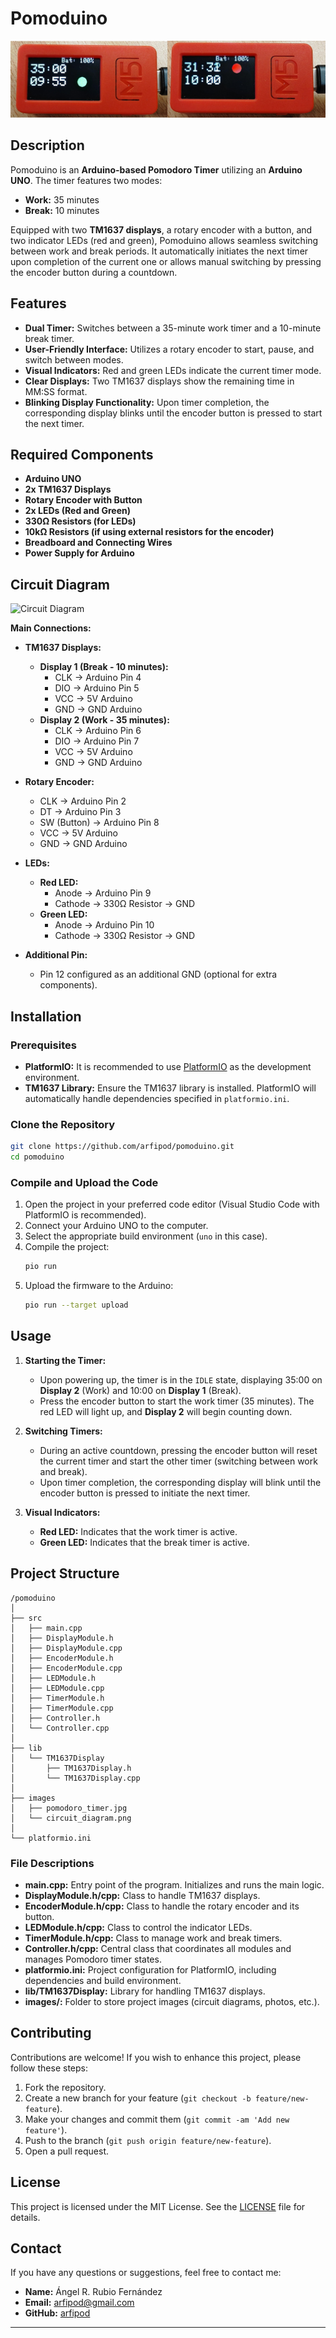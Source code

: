 
# Pomoduino

![Pomoduino Timer](https://github.com/arfipod/pomoduino/blob/main/images/pomodoro_timer.jpg?raw=true)

## Description

Pomoduino is an **Arduino-based Pomodoro Timer** utilizing an **Arduino UNO**. The timer features two modes:

- **Work:** 35 minutes
- **Break:** 10 minutes

Equipped with two **TM1637 displays**, a rotary encoder with a button, and two indicator LEDs (red and green), Pomoduino allows seamless switching between work and break periods. It automatically initiates the next timer upon completion of the current one or allows manual switching by pressing the encoder button during a countdown.

## Features

- **Dual Timer:** Switches between a 35-minute work timer and a 10-minute break timer.
- **User-Friendly Interface:** Utilizes a rotary encoder to start, pause, and switch between modes.
- **Visual Indicators:** Red and green LEDs indicate the current timer mode.
- **Clear Displays:** Two TM1637 displays show the remaining time in MM:SS format.
- **Blinking Display Functionality:** Upon timer completion, the corresponding display blinks until the encoder button is pressed to start the next timer.

## Required Components

- **Arduino UNO**
- **2x TM1637 Displays**
- **Rotary Encoder with Button**
- **2x LEDs (Red and Green)**
- **330Ω Resistors (for LEDs)**
- **10kΩ Resistors (if using external resistors for the encoder)**
- **Breadboard and Connecting Wires**
- **Power Supply for Arduino**

## Circuit Diagram

![Circuit Diagram](https://github.com/arfipod/pomoduino/blob/main/images/circuit_diagram.png?raw=true)

**Main Connections:**

- **TM1637 Displays:**
  - **Display 1 (Break - 10 minutes):**
    - CLK → Arduino Pin 4
    - DIO → Arduino Pin 5
    - VCC → 5V Arduino
    - GND → GND Arduino
  - **Display 2 (Work - 35 minutes):**
    - CLK → Arduino Pin 6
    - DIO → Arduino Pin 7
    - VCC → 5V Arduino
    - GND → GND Arduino

- **Rotary Encoder:**
  - CLK → Arduino Pin 2
  - DT → Arduino Pin 3
  - SW (Button) → Arduino Pin 8
  - VCC → 5V Arduino
  - GND → GND Arduino

- **LEDs:**
  - **Red LED:**
    - Anode → Arduino Pin 9
    - Cathode → 330Ω Resistor → GND
  - **Green LED:**
    - Anode → Arduino Pin 10
    - Cathode → 330Ω Resistor → GND

- **Additional Pin:**
  - Pin 12 configured as an additional GND (optional for extra components).

## Installation

### Prerequisites

- **PlatformIO:** It is recommended to use [PlatformIO](https://platformio.org/) as the development environment.
- **TM1637 Library:** Ensure the TM1637 library is installed. PlatformIO will automatically handle dependencies specified in `platformio.ini`.

### Clone the Repository

```bash
git clone https://github.com/arfipod/pomoduino.git
cd pomoduino
```

### Compile and Upload the Code

1. Open the project in your preferred code editor (Visual Studio Code with PlatformIO is recommended).
2. Connect your Arduino UNO to the computer.
3. Select the appropriate build environment (`uno` in this case).
4. Compile the project:
   ```bash
   pio run
   ```
5. Upload the firmware to the Arduino:
   ```bash
   pio run --target upload
   ```

## Usage

1. **Starting the Timer:**
   - Upon powering up, the timer is in the `IDLE` state, displaying 35:00 on **Display 2** (Work) and 10:00 on **Display 1** (Break).
   - Press the encoder button to start the work timer (35 minutes). The red LED will light up, and **Display 2** will begin counting down.

2. **Switching Timers:**
   - During an active countdown, pressing the encoder button will reset the current timer and start the other timer (switching between work and break).
   - Upon timer completion, the corresponding display will blink until the encoder button is pressed to initiate the next timer.

3. **Visual Indicators:**
   - **Red LED:** Indicates that the work timer is active.
   - **Green LED:** Indicates that the break timer is active.

## Project Structure

```
/pomoduino
│
├── src
│   ├── main.cpp
│   ├── DisplayModule.h
│   ├── DisplayModule.cpp
│   ├── EncoderModule.h
│   ├── EncoderModule.cpp
│   ├── LEDModule.h
│   ├── LEDModule.cpp
│   ├── TimerModule.h
│   ├── TimerModule.cpp
│   ├── Controller.h
│   └── Controller.cpp
│
├── lib
│   └── TM1637Display
│       ├── TM1637Display.h
│       └── TM1637Display.cpp
│
├── images
│   ├── pomodoro_timer.jpg
│   └── circuit_diagram.png
│
└── platformio.ini
```

### File Descriptions

- **main.cpp:** Entry point of the program. Initializes and runs the main logic.
- **DisplayModule.h/cpp:** Class to handle TM1637 displays.
- **EncoderModule.h/cpp:** Class to handle the rotary encoder and its button.
- **LEDModule.h/cpp:** Class to control the indicator LEDs.
- **TimerModule.h/cpp:** Class to manage work and break timers.
- **Controller.h/cpp:** Central class that coordinates all modules and manages Pomodoro timer states.
- **platformio.ini:** Project configuration for PlatformIO, including dependencies and build environment.
- **lib/TM1637Display:** Library for handling TM1637 displays.
- **images/:** Folder to store project images (circuit diagrams, photos, etc.).

## Contributing

Contributions are welcome! If you wish to enhance this project, please follow these steps:

1. Fork the repository.
2. Create a new branch for your feature (`git checkout -b feature/new-feature`).
3. Make your changes and commit them (`git commit -am 'Add new feature'`).
4. Push to the branch (`git push origin feature/new-feature`).
5. Open a pull request.

## License

This project is licensed under the MIT License. See the [LICENSE](https://github.com/arfipod/pomoduino/blob/main/LICENSE) file for details.

## Contact

If you have any questions or suggestions, feel free to contact me:

- **Name:** Ángel R. Rubio Fernández
- **Email:** arfipod@gmail.com
- **GitHub:** [arfipod](https://github.com/arfipod)

---

